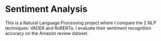 # Sentiment Analysis
This is a Natural Language Processing project where I compare the 2  NLP techniques: VADER and RoBERTa. I evaluate their sentiment recognition accuracy on the Amazon review dataset.
